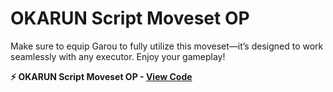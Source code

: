 # OKARUN Script Moveset OP

Make sure to equip Garou to fully utilize this moveset—it’s designed to work seamlessly with any executor. Enjoy your gameplay!

**⚡ OKARUN Script Moveset OP - [View Code](https://dlgram.com/sZBgA)**


